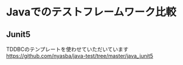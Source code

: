 # Javaでのテストフレームワーク比較

## Junit5

TDDBCのテンプレートを使わせていただいています
https://github.com/nyasba/java-test/tree/master/java_junit5

